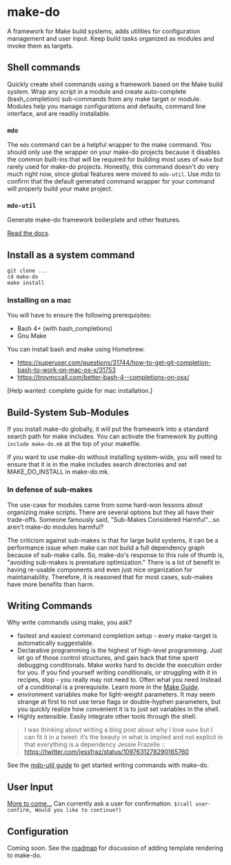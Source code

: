 # make-do

A framework for Make build systems, adds utilities for configuration management and user input. Keep build tasks organized as modules and invoke them as targets.

## Shell commands

Quickly create shell commands using a framework based on the Make build system. Wrap any script in a module and create auto-complete (bash_completion) sub-commands from any make target or module. Modules help you manage configurations and defaults, command line interface, and are readily installable.

### `mdo`

The `mdo` command can be a helpful wrapper to the make command. You should only use the wrapper on your make-do projects because it disables the common built-ins that will be required for building most uses of `make` but rarely used for make-do projects. Honestly, this command doesn't do very much right now, since global features were moved to `mdo-util`. Use mdo to confirm that the default generated command wrapper for your command will properly build your make project. 

### `mdo-util`

Generate make-do framework boilerplate and other features. 

[Read the docs](docs/mdo-util.md).

## Install as a system command

```
git clone ...
cd make-do
make install
```

### Installing on a mac

You will have to ensure the following prerequisites:

- Bash 4+ (with bash_completions)
- Gnu Make

You can install bash and make using Homebrew. 

- https://superuser.com/questions/31744/how-to-get-git-completion-bash-to-work-on-mac-os-x/31753
- https://troymccall.com/better-bash-4--completions-on-osx/

[Help wanted: complete guide for mac installation.]

## Build-System Sub-Modules

If you install make-do globally, it will put the framework into a standard search path for make includes. You can activate the framework by putting `include make-do.mk` at the top of your makefile.

If you want to use make-do without installing system-wide, you will need to ensure that it is in the make includes search directories and set MAKE_DO_INSTALL in make-do.mk.

### In defense of sub-makes

The use-case for modules came from some hard-won lessons about organizing make scripts. There are several options but they all have their trade-offs. Someone famously said, "Sub-Makes Considered Harmful"...so aren't make-do modules harmful?

The criticism against sub-makes is that for large build systems, it can be a performance issue when make can not build a full dependency graph because of sub-make calls. So, make-do's response to this rule of thumb is, "avoiding sub-makes is premature optimization." There is a lot of benefit in having re-usable components and even just nice organization for maintainability. Therefore, it is reasoned that for most cases, sub-makes have more benefits than harm.

## Writing Commands

Why write commands using make, you ask? 

- fastest and easiest command completion setup - every make-target is automatically suggestable.
- Declarative programming is the highest of high-level programming. Just let go of those control structures, and gain back that time spent debugging  conditionals. Make works hard to decide the execution order for you. If you find yourself writing conditionals, or struggling with it in recipes, stop - you really may not need to. Often what you need instead of a conditional is a prerequisite.  Learn more in the [Make Guide](docs/make-guide.md).
- environment variables make for light-weight parameters. It may seem strange at first to not use terse flags or double-hyphen parameters, but you quickly realize how convenient it is to just set variables in the shell. 
- Highly extensible. Easily integrate other tools through the shell.

> I was thinking about writing a blog post about why I love `make` but I can fit it in a tweet: it’s the beauty in what is implied and not explicit in that everything is a dependency
> Jessie Frazelle :: https://twitter.com/jessfraz/status/1097631278290165760

See the [mdo-util guide](docs/mdo-util.md) to get started writing commands with make-do.

## User Input

[More to come...](docs/user-input.md)
Can currently ask a user for confirmation.
```$(call user-confirm, Would you like to continue?)```

## Configuration 
Coming soon. See the [roadmap](docs/roadmap.md) for discussion of adding template rendering to make-do.

